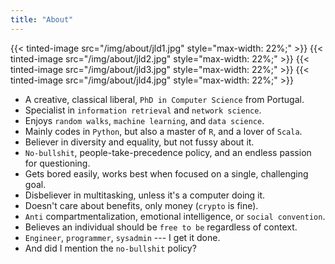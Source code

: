 ```yaml
---
title: "About"
---
```


{{< tinted-image src="/img/about/jld1.jpg" style="max-width: 22%;" >}}
{{< tinted-image src="/img/about/jld2.jpg" style="max-width: 22%;" >}}
{{< tinted-image src="/img/about/jld3.jpg" style="max-width: 22%;" >}}
{{< tinted-image src="/img/about/jld4.jpg" style="max-width: 22%;" >}}

- A creative, classical liberal, `PhD in Computer Science` from Portugal.
- Specialist in `information retrieval` and `network science`.
- Enjoys `random walks`, `machine learning`, and `data science`.
- Mainly codes in `Python`, but also a master of `R`, and a lover of `Scala`.
- Believer in diversity and equality, but not fussy about it.
- `No-bullshit`, people-take-precedence policy, and an endless passion for questioning.
- Gets bored easily, works best when focused on a single, challenging goal.
- Disbeliever in multitasking, unless it's a computer doing it.
- Doesn't care about benefits, only money (`crypto` is fine).
- `Anti` compartmentalization, emotional intelligence, or `social convention`.
- Believes an individual should be `free to be` regardless of context.
- `Engineer`, `programmer`, `sysadmin` --- I get it done.
- And did I mention the `no-bullshit` policy?